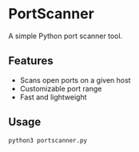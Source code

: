 
# PortScanner

A simple Python port scanner tool.

## Features

- Scans open ports on a given host
- Customizable port range
- Fast and lightweight

## Usage

```bash
python3 portscanner.py


